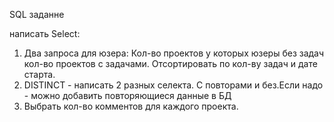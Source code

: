 SQL заданне

написать Select:

1. Два запроса для юзера:
   Кол-во проектов у которых юзеры без задач кол-во проектов с задачами. Отсортировать по кол-ву задач и дате старта.
2. DISTINCT - написать 2 разных селекта. С повторами и без.Если надо - можно добавить повторяющиеся данные в БД
3. Выбрать кол-во комментов для каждого проекта.

